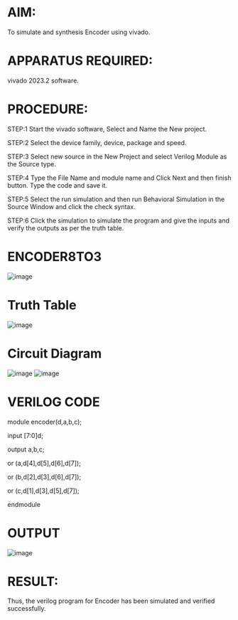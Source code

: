 # AIM:
To simulate and synthesis Encoder using vivado.

# APPARATUS REQUIRED:
vivado 2023.2 software.

# PROCEDURE:
STEP:1 Start the vivado software, Select and Name the New project.

STEP:2 Select the device family, device, package and speed.

STEP:3 Select new source in the New Project and select Verilog Module as the Source type.

STEP:4 Type the File Name and module name and Click Next and then finish button. Type the code and save it.

STEP:5 Select the run simulation and then run Behavioral Simulation in the Source Window and click the check syntax.

STEP:6 Click the simulation to simulate the program and give the inputs and verify the outputs as per the truth table.
# ENCODER8TO3
![image](https://github.com/RESMIRNAIR/ENCODER3TO8/assets/154305926/824226c8-c767-44b5-ab35-26fed65b195e)
# Truth Table
![image](https://github.com/RESMIRNAIR/ENCODER3TO8/assets/154305926/e228c14b-b814-40c8-92eb-748d48570c04)
# Circuit Diagram
![image](https://github.com/RESMIRNAIR/ENCODER3TO8/assets/154305926/6fa5fe84-fe6f-472d-b9c0-e6dfa17413d3)
![image](https://github.com/RESMIRNAIR/ENCODER3TO8/assets/154305926/7d147e2a-ba03-4714-baee-17615c9c50c1)
# VERILOG CODE
module encoder(d,a,b,c);

input [7:0]d;

output a,b,c;

or (a,d[4],d[5],d[6],d[7]);

or (b,d[2],d[3],d[6],d[7]);

or (c,d[1],d[3],d[5],d[7]);

endmodule
# OUTPUT
![image](https://github.com/Shreegobika/ENCODER8TO3/assets/160569525/24d9c503-c49c-409a-9929-96a1d3530dfd)
# RESULT:
Thus, the verilog program for Encoder has been simulated and verified successfully.

